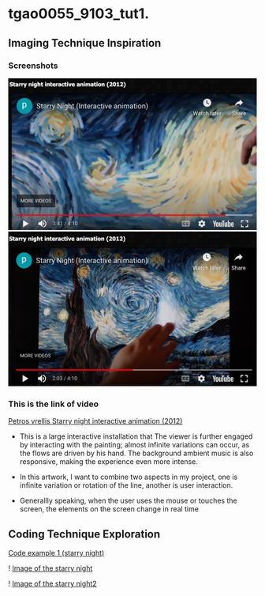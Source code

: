 # tgao0055_9103_tut1.

## Imaging Technique Inspiration 
### Screenshots

![Image of starry night 1](asset/Van%20Gogh1.png)
![Image of starry night 2](asset/Van%20Gogh2.png)

### This is the link of video 
[Petros vrellis Starry night interactive animation (2012)](http://artof01.com/vrellis/works/starry_night.html) 

- This is a large interactive installation that The viewer is further engaged by interacting with the painting; almost infinite variations can occur, as the flows are driven by his hand. The background ambient music is also responsive, making the experience even more intense.

- In this artwork, I want to combine two aspects in my project, one is infinite variation or rotation of the line, another is user interaction. 

- Generallly speaking, when the user uses the mouse or touches the screen, the elements on the screen change in real time


## Coding Technique Exploration

[Code example 1 (starry night)](https://openprocessing.org/sketch/1209499)

! [Image of the starry night](asset/starry%20night.png)

! [Image of the starry night2](asset/starry%20night2.png)





